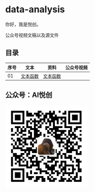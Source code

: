 # data-analysis

你好，我是悦创。

公众号视频文稿以及源文件



## 目录

| 序号 | 文本                                       | 资料                             | 公众号视频 |
| ---- | ------------------------------------------ | -------------------------------- | ---------- |
| 01   | [文本函数](01-Excel/01-文本函数/README.md) | [文本函数](01-Excel/01-文本函数) |            |



## 公众号：AI悦创

![公众号：AI悦创.jpg](README.assets/公众号：AI悦创.jpg)
